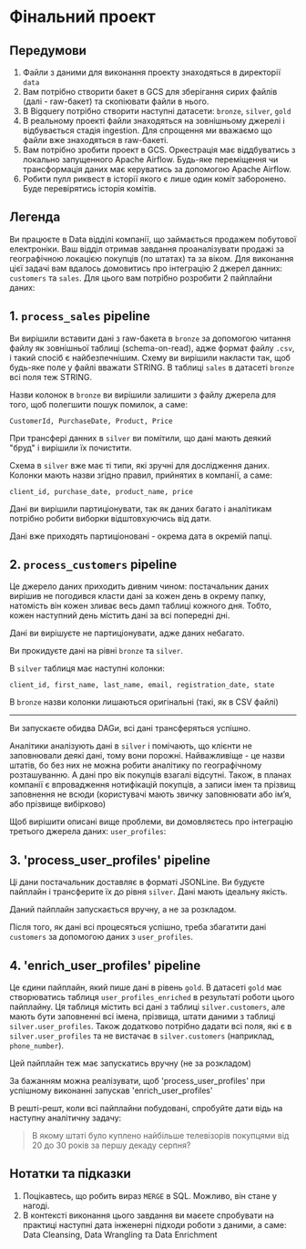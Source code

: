 # Фінальний проект

## Передумови

1. Файли з даними для виконання проекту знаходяться в директорії `data`
2. Вам потрібно створити бакет в GCS для зберігання сирих файлів (далі - raw-бакет) та скопіювати файли в нього.
3. В Bigquery потрібно створити наступні датасети: `bronze`, `silver`, `gold`
4. В реальному проекті файли знаходяться на зовнішньому джерелі і відбувається стадія ingestion.
Для спрощення ми вважаємо що файли вже знаходяться в raw-бакеті.
5. Вам потрібно зробити проект в GCS. Оркестрація має віддбуватись з локально 
запущенного Apache Airflow. Будь-яке переміщення чи трансформація даних має
керуватись за допомогою Apache Airflow.
6. Робити пулл риквест в історії якого є лише один коміт заборонено.
Буде перевірятись історія комітів.


## Легенда

Ви працюєте в Data відділі компанії, що займається продажем побутової електроніки.
Ваш відділ отримав завдання проаналізувати продажі за географічною
локацією покупців (по штатах) та за віком.
Для виконання цієї задачі вам вдалось домовитись про інтеграцію 2 джерел данних: `customers` та `sales`.
Для цього вам потрібно розробити 2 пайплайни даних:

## 1. `process_sales` pipeline

Ви вирішили вставити дані з raw-бакета в `bronze` за допомогою читання
файлу як зовнішньої таблиці  (schema-on-read), адже формат файлу `.csv`,
і такий спосіб є найбезпечнішим. Схему ви вирішили накласти
так, щоб будь-яке поле у файлі вважати STRING. В таблиці `sales` 
в датасеті `bronze` всі поля теж STRING.

Назви колонок в `bronze` ви вирішили залишити з файлу джерела
для того, щоб полегшити пошук помилок, а саме:
```
CustomerId, PurchaseDate, Product, Price
```

При трансфері данних в `silver` ви помітили, що дані мають деякий "бруд"
і вирішили їх почистити.

Схема в `silver` вже має ті типи, які зручні для дослідження даних.
Колонки мають назви згідно правил, прийнятих в компанії, а саме:

```
client_id, purchase_date, product_name, price
```

Дані ви вирішили партиціонувати, так як даних багато і аналітикам
потрібно робити виборки відштовхуючись від дати.

Дані вже приходять партиціоновані - окрема дата в окремій папці.

## 2. `process_customers` pipeline

Це джерело даних приходить дивним чином:
постачальник даних вирішив не погодився класти дані за кожен день
в окрему папку, натомість він кожен зливає весь дамп таблиці кожного дня.
Тобто, кожен наступний день містить дані за всі попередні дні.

Дані ви вирішуєте не партиціонувати, адже даних небагато.


Ви прокидуєте дані на рівні `bronze` та `silver`.

В `silver` таблиця має наступні колонки:
```
client_id, first_name, last_name, email, registration_date, state
```

В `bronze` назви колонки лишаються оригінальні (такі, як в CSV файлі)


-----------------------------------------------------------------------------
Ви запускаєте обидва DAGи, всі дані трансферяться успішно.

Аналітики аналізують дані в `silver` і помічають, що клієнти не заповнювали
деякі дані, тому вони порожні. Найважливіще - це назви штатів, бо
без них не можна робити аналітику по географічному розташуванню.
А дані про вік покупців взагалі відсутні.
Також, в планах компанії є впровадження нотифікацій покупців,
а записи імен та прізвищ заповнення не всюди (користувачі мають звичку
заповнювати або імʼя, або прізвище вибірково)

Щоб вирішити описані вище проблеми, ви домовляєтесь про інтеграцію
третього джерела даних: `user_profiles`:


## 3. 'process_user_profiles' pipeline

Ці дани постачальник доставляє в форматі JSONLine. Ви будуєте пайплайн і
трансферите їх до рівня `silver`. Дані мають ідеальну якість.

Даний пайплайн запускається вручну, а не за розкладом.

Після того, як дані всі процесяться успішно, треба збагатити дані
`customers` за допомогою даних з `user_profiles`.

## 4. 'enrich_user_profiles' pipeline

Це єдини пайплайн, який пише дані в рівень `gold`. 
В датасеті `gold` має створюватись таблиця `user_profiles_enriched` 
в результаті роботи цього пайплайну. Ця таблиця містить всі дані з таблиці 
`silver.customers`, але мають бути заповненні всі імена, прізвища, штати
даними з таблиці `silver.user_profiles`. Також додатково потрібно дадати
всі поля, які є в `silver.user_profiles` та не вистачає в `silver.customers`
(наприклад, `phone_number`). 

Цей пайплайн теж має запускатись вручну (не за розкладом)

За бажанням можна реалізувати, щоб 'process_user_profiles' при успішному 
виконанні запускав 'enrich_user_profiles'


В решті-решт, коли всі пайплайни побудовані, спробуйте дати відь на 
наступну аналітичну задачу:

> В якому штаті було куплено найбільше телевізорів покупцями від 20 до 30 років за першу декаду серпня?


## Нотатки та підказки
1. Поцікавтесь, що робить вираз `MERGE` в SQL. Можливо, він стане у нагоді.
2. В контексті виконання цього завдання ви маєете спробувати на практиці наступні 
дата інженерні підходи роботи з даними, а саме: Data Cleansing, Data Wrangling та Data Enrichment
